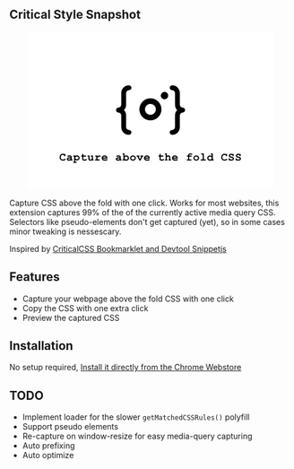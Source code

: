 ## Critical Style Snapshot

<p align="center">
    <img width="440" src="/src/promotional.png?raw=true" text-align="center">
</p>

Capture CSS above the fold with one click. Works for most websites, this extension captures 99% of the of the currently active media query CSS. Selectors like pseudo-elements don't get captured (yet), so in some cases minor tweaking is nessescary.

Inspired by [CriticalCSS Bookmarklet and Devtool Snippetjs](https://gist.github.com/PaulKinlan/6284142)

## Features
- Capture your webpage above the fold CSS with one click
- Copy the CSS with one extra click
- Preview the captured CSS

## Installation
No setup required, [Install it directly from the Chrome Webstore](https://chrome.google.com/webstore/detail/critical-snapshot/gkoeffcejdhhojognlonafnijfkcepob)

## TODO
- Implement loader for the slower `getMatchedCSSRules()` polyfill
- Support pseudo elements
- Re-capture on window-resize for easy media-query capturing
- Auto prefixing
- Auto optimize
